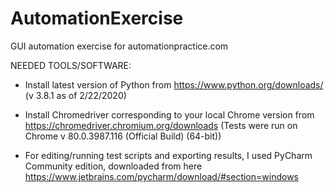 # AutomationExercise
GUI automation exercise for automationpractice.com

NEEDED TOOLS/SOFTWARE:

- Install latest version of Python from https://www.python.org/downloads/
(v 3.8.1 as of 2/22/2020)

- Install Chromedriver corresponding to your local Chrome version from https://chromedriver.chromium.org/downloads
(Tests were run on Chrome v 80.0.3987.116 (Official Build) (64-bit))

- For editing/running test scripts and exporting results, I used PyCharm Community edition, downloaded from here https://www.jetbrains.com/pycharm/download/#section=windows

